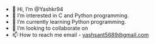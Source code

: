 - 👋 Hi, I’m @Yashkr94
- 👀 I’m interested in C and Python programming.
- 🌱 I’m currently learning Python programming.
- 💞️ I’m looking to collaborate on 
- 📫 How to reach me email - yashsant5689@gmail.com

<!---
Yashkr94/Yashkr94 is a ✨ special ✨ repository because its `README.md` (this file) appears on your GitHub profile.
You can click the Preview link to take a look at your changes.
--->
